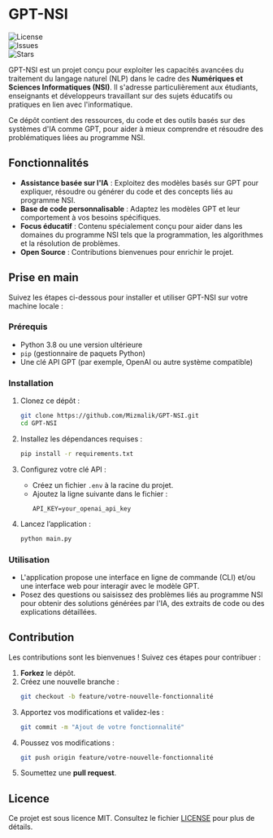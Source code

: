 # GPT-NSI

![License](https://img.shields.io/github/license/Mizmalik/GPT-NSI)  
![Issues](https://img.shields.io/github/issues/Mizmalik/GPT-NSI)  
![Stars](https://img.shields.io/github/stars/Mizmalik/GPT-NSI)  

GPT-NSI est un projet conçu pour exploiter les capacités avancées du traitement du langage naturel (NLP) dans le cadre des **Numériques et Sciences Informatiques (NSI)**. Il s'adresse particulièrement aux étudiants, enseignants et développeurs travaillant sur des sujets éducatifs ou pratiques en lien avec l'informatique.

Ce dépôt contient des ressources, du code et des outils basés sur des systèmes d'IA comme GPT, pour aider à mieux comprendre et résoudre des problématiques liées au programme NSI.

## Fonctionnalités

- **Assistance basée sur l'IA** : Exploitez des modèles basés sur GPT pour expliquer, résoudre ou générer du code et des concepts liés au programme NSI.
- **Base de code personnalisable** : Adaptez les modèles GPT et leur comportement à vos besoins spécifiques.
- **Focus éducatif** : Contenu spécialement conçu pour aider dans les domaines du programme NSI tels que la programmation, les algorithmes et la résolution de problèmes.
- **Open Source** : Contributions bienvenues pour enrichir le projet.

## Prise en main

Suivez les étapes ci-dessous pour installer et utiliser GPT-NSI sur votre machine locale :

### Prérequis

- Python 3.8 ou une version ultérieure
- `pip` (gestionnaire de paquets Python)
- Une clé API GPT (par exemple, OpenAI ou autre système compatible)

### Installation

1. Clonez ce dépôt :
   ```bash
   git clone https://github.com/Mizmalik/GPT-NSI.git
   cd GPT-NSI
   ```

2. Installez les dépendances requises :
   ```bash
   pip install -r requirements.txt
   ```

3. Configurez votre clé API :
   - Créez un fichier `.env` à la racine du projet.
   - Ajoutez la ligne suivante dans le fichier :
     ```
     API_KEY=your_openai_api_key
     ```

4. Lancez l’application :
   ```bash
   python main.py
   ```

### Utilisation

- L'application propose une interface en ligne de commande (CLI) et/ou une interface web pour interagir avec le modèle GPT.
- Posez des questions ou saisissez des problèmes liés au programme NSI pour obtenir des solutions générées par l'IA, des extraits de code ou des explications détaillées.

## Contribution

Les contributions sont les bienvenues ! Suivez ces étapes pour contribuer :

1. **Forkez** le dépôt.
2. Créez une nouvelle branche :
   ```bash
   git checkout -b feature/votre-nouvelle-fonctionnalité
   ```
3. Apportez vos modifications et validez-les :
   ```bash
   git commit -m "Ajout de votre fonctionnalité"
   ```
4. Poussez vos modifications :
   ```bash
   git push origin feature/votre-nouvelle-fonctionnalité
   ```
5. Soumettez une **pull request**.

## Licence

Ce projet est sous licence MIT. Consultez le fichier [LICENSE](LICENSE) pour plus de détails.
